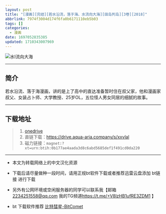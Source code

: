 ```yaml
---
layout: post
title: "[漫画][完结][若水沿流，落于海、水流向大海][田岛列岛][3卷][2018]"
abbrlink: 7974f3004d174f6fa0b6171110eb5b03
tags: []
categories:
  - 漫画
date: 1697052835385
updated: 1710343007969
---
```


![水l流向大海](https://img.20000207.xyz/file/05940102961751e71106e.png)

***

## 简介

若水沿流、落于海漫画，讲的是上了高中的直达准备暂时住在叔父家，他和漫画家叔父、女装占卜师、大学教授、25岁OL，五位怪人男女同居的细腻的故事。

***

## 下载地址

> 1. [onedrive](https://ltld-my.sharepoint.com/:u:/g/personal/acgn_ltld_onmicrosoft_com/EWJFy_IhSV5An7s4iEo2TTMB1J6dUvYICuCsqtibWqgpyA)
> 2. 直链下载：<https://drive.aqua-aria.company/s/xxvlal>
> 3. 磁力链接：`magnet:?xt=urn:btih:0b177ae4aada3d8c6abd5685def1f491cd0da220`

***

- 本文为转载网络上的中文汉化资源

- 下载后请尽量做种一段时间，请用正规bt软件下载或者推荐迅雷云盘添加 bt链接 进行下载

- 另外有公网环境或空闲服务器的同学可以联系我【邮箱 <2234251558@qq.com> 我的TG频道<https://t.me/+V8lzHB1ufRE3ZDM1> 】

- bt 下载软件推荐 [比特彗星-BitComet](https://pan.lanzouj.com/b073c7g4f)
